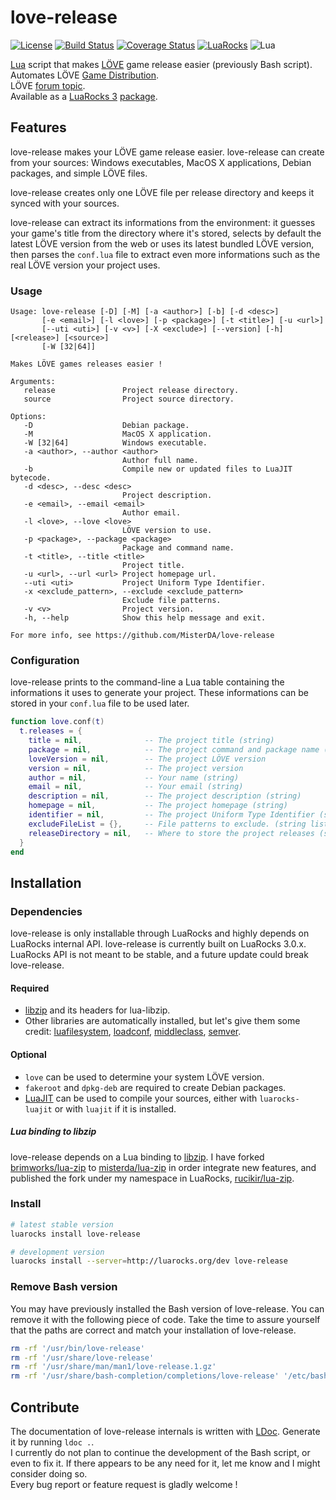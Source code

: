 # love-release
[![License](https://img.shields.io/badge/License-MIT-brightgreen.svg)](LICENSE)
[![Build Status](https://travis-ci.org/MisterDA/love-release.svg?branch=master)](https://travis-ci.org/MisterDA/love-release)
[![Coverage Status](https://coveralls.io/repos/github/MisterDA/love-release/badge.svg?branch=master)](https://coveralls.io/github/MisterDA/love-release?branch=master)
[![LuaRocks](https://img.shields.io/badge/LuaRocks-blue.svg)](https://luarocks.org/modules/rucikir/love-release)
![Lua](https://img.shields.io/badge/Lua-5.1%2C%20JIT-blue.svg)

[Lua][lua] script that makes [LÖVE][love] game release easier (previously
Bash script).\
Automates LÖVE [Game Distribution][game_dist].\
LÖVE [forum topic][forum_topic].\
Available as a [LuaRocks 3][luarocks] [package][package].

## Features
love-release makes your LÖVE game release easier. love-release can
create from your sources: Windows executables, MacOS X applications,
Debian packages, and simple LÖVE files.

love-release creates only one LÖVE file per release directory and
keeps it synced with your sources.

love-release can extract its informations from the environment: it
guesses your game's title from the directory where it's stored,
selects by default the latest LÖVE version from the web or uses its
latest bundled LÖVE version, then parses the `conf.lua` file to
extract even more informations such as the real LÖVE version your
project uses.

### Usage
```
Usage: love-release [-D] [-M] [-a <author>] [-b] [-d <desc>]
       [-e <email>] [-l <love>] [-p <package>] [-t <title>] [-u <url>]
       [--uti <uti>] [-v <v>] [-X <exclude>] [--version] [-h] [<release>] [<source>]
       [-W [32|64]]

Makes LÖVE games releases easier !

Arguments:
   release               Project release directory.
   source                Project source directory.

Options:
   -D                    Debian package.
   -M                    MacOS X application.
   -W [32|64]            Windows executable.
   -a <author>, --author <author>
                         Author full name.
   -b                    Compile new or updated files to LuaJIT bytecode.
   -d <desc>, --desc <desc>
                         Project description.
   -e <email>, --email <email>
                         Author email.
   -l <love>, --love <love>
                         LÖVE version to use.
   -p <package>, --package <package>
                         Package and command name.
   -t <title>, --title <title>
                         Project title.
   -u <url>, --url <url> Project homepage url.
   --uti <uti>           Project Uniform Type Identifier.
   -x <exclude_pattern>, --exclude <exclude_pattern>
                         Exclude file patterns.
   -v <v>                Project version.
   -h, --help            Show this help message and exit.

For more info, see https://github.com/MisterDA/love-release
```

### Configuration
love-release prints to the command-line a Lua table containing the
informations it uses to generate your project. These informations can
be stored in your `conf.lua` file to be used later.

```lua
function love.conf(t)
  t.releases = {
    title = nil,              -- The project title (string)
    package = nil,            -- The project command and package name (string)
    loveVersion = nil,        -- The project LÖVE version
    version = nil,            -- The project version
    author = nil,             -- Your name (string)
    email = nil,              -- Your email (string)
    description = nil,        -- The project description (string)
    homepage = nil,           -- The project homepage (string)
    identifier = nil,         -- The project Uniform Type Identifier (string)
    excludeFileList = {},     -- File patterns to exclude. (string list)
    releaseDirectory = nil,   -- Where to store the project releases (string)
  }
end
```

## Installation

### Dependencies
love-release is only installable through LuaRocks and highly depends
on LuaRocks internal API. love-release is currently built on LuaRocks
3.0.x. LuaRocks API is not meant to be stable, and a future update
could break love-release.

#### Required
- [libzip][libzip] and its headers for lua-libzip.
- Other libraries are automatically installed, but let's give them
  some credit: [luafilesystem][lfs], [loadconf][loadconf],
  [middleclass][middleclass], [semver][semver].

#### Optional
- `love` can be used to determine your system LÖVE version.
- `fakeroot` and `dpkg-deb` are required to create Debian packages.
- [LuaJIT][luajit] can be used to compile your sources, either with
  `luarocks-luajit` or with `luajit` if it is installed.

##### Lua binding to libzip

love-release depends on a Lua binding to [libzip][libzip]. I have
forked [brimworks/lua-zip][brimworks-lua-zip] to
[misterda/lua-zip][misterda-lua-zip] in order integrate new features,
and published the fork under my namespace in LuaRocks,
[rucikir/lua-zip][rucikir-lua-zip-rock].

### Install

```sh
# latest stable version
luarocks install love-release

# development version
luarocks install --server=http://luarocks.org/dev love-release
```

### Remove Bash version
You may have previously installed the Bash version of
love-release. You can remove it with the following piece of code. Take
the time to assure yourself that the paths are correct and match your
installation of love-release.

```sh
rm -rf '/usr/bin/love-release'
rm -rf '/usr/share/love-release'
rm -rf '/usr/share/man/man1/love-release.1.gz'
rm -rf '/usr/share/bash-completion/completions/love-release' '/etc/bash_completion.d/love-release'
```

## Contribute
The documentation of love-release internals is written with [LDoc][ldoc].
Generate it by running `ldoc .`.\
I currently do not plan to continue the development of the Bash script,
or even to fix it. If there appears to be any need for it, let me know
and I might consider doing so.\
Every bug report or feature request is gladly welcome !

[forum_topic]: https://love2d.org/forums/viewtopic.php?t=75387
[game_dist]: https://www.love2d.org/wiki/Game_Distribution
[ldoc]: https://github.com/stevedonovan/LDoc
[lfs]: https://github.com/keplerproject/luafilesystem
[libzip]: http://www.nih.at/libzip/
[love]: https://www.love2d.org/
[lua]: http://www.lua.org/
[luajit]: http://luajit.org/
[luarocks]: https://luarocks.org/
[brimworks-lua-zip]: https://github.com/brimworks/lua-zip
[misterda-lua-zip]: https://github.com/misterda/lua-zip
[rucikir-lua-zip-rock]: https://luarocks.org/modules/rucikir/lua-zip
[loadconf]: https://github.com/Alloyed/loadconf
[middleclass]: https://github.com/kikito/middleclass
[package]: https://luarocks.org/modules/rucikir/love-release
[semver]: https://github.com/kikito/semver.lua
